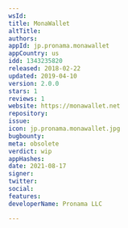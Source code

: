 ```yaml
---
wsId: 
title: MonaWallet
altTitle: 
authors: 
appId: jp.pronama.monawallet
appCountry: us
idd: 1343235820
released: 2018-02-22
updated: 2019-04-10
version: 2.0.0
stars: 1
reviews: 1
website: https://monawallet.net
repository: 
issue: 
icon: jp.pronama.monawallet.jpg
bugbounty: 
meta: obsolete
verdict: wip
appHashes: 
date: 2021-08-17
signer: 
twitter: 
social: 
features: 
developerName: Pronama LLC

---
```


